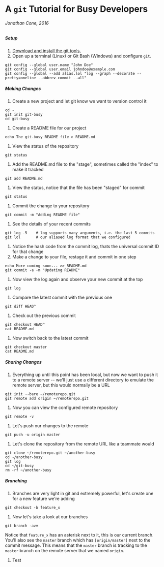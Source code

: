 # A `git` Tutorial for Busy Developers

###### Jonathan Cone, 2016 

##### Setup
1. [Download and install the git tools.](https://git-scm.com/downloads)
2. Open up a terminal (Linux) or Git Bash (Windows) and configure `git`.

  ```
  git config --global user.name "John Doe"
  git config --global user.email johndoe@example.com
  git config --global --add alias.lol "log --graph --decorate --pretty=oneline --abbrev-commit --all"
  ```
  
##### Making Changes
1. Create a new project and let git know we want to version control it
  
  ````    
  cd ~
  git init git-busy
  cd git-busy
  ````
1. Create a README file for our project

  ```
  echo The git-busy README file > README.md
  ```
1. View the status of the repository
  
  ```
  git status
  ```

1. Add the README.md file to the "stage", sometimes called the "index" to make it tracked

  ```
  git add README.md
  ```
1. View the status, notice that the file has been "staged" for commit
  
  ```
  git status
  ```
1. Commit the change to your repository
  
  ```
  git commit -m "Adding README file"
  ```
1. See the details of your recent commits
  
  ```    
  git log -5    # log supports many arguments, i.e. the last 5 commits
  git lol       # our aliased log format that we configured
  ```
1. Notice the hash code from the commit log, thats the universal commit ID for that change
1. Make a change to your file, restage it and commit in one step

  ```
  echo More coming soon... >> README.md
  git commit -a -m "Updating README"
  ```
1. Now view the log again and observe your new commit at the top

  ```
  git log
  ```
1. Compare the latest commit with the previous one
  
  ```
  git diff HEAD^
  ```
1. Check out the previous commit
  
  ```
  git checkout HEAD^
  cat README.md
  ```
1. Now switch back to the latest commit
  
  ```
  git checkout master
  cat README.md
  ```
  
##### Sharing Changes  
1. Everything up until this point has been local, but now we want to push it to a remote server -- we'll just use a different directory to emulate the remote server, but this would normally be a URL
  
  ```
  git init --bare ~/remoterepo.git
  git remote add origin ~/remoterepo.git
  ```
1. Now you can view the configured remote repository
  
  ```
  git remote -v
  ```
1. Let's push our changes to the remote

  ```
  git push -u origin master
  ```
1. Let's clone the repository from the remote URL like a teammate would

  ```
  git clone ~/remoterepo.git ~/another-busy
  cd ~/another-busy
  git log
  cd ~/git-busy
  rm -rf ~/another-busy
  ```
##### Branching
1. Branches are very light in git and extremely powerful, let's create one for a new feature we're adding

  ```
  git checkout -b feature_x
  ```
1. Now let's take a look at our branches

  ```
  git branch -avv
  ```
Notice that `feature_x` has an asterisk next to it, this is our current branch.  You'll also see the `master` branch which has `[origin/master]` next to the commit message.  This means that the `master` branch is tracking to the `master` branch on the remote server that we named `origin`.
1. Test
